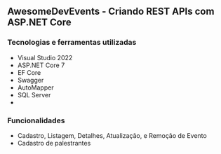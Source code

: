 ## AwesomeDevEvents - Criando REST APIs com ASP.NET Core


### Tecnologias e ferramentas utilizadas

 - Visual Studio 2022
 - ASP.NET Core 7
 - EF Core
 - Swagger
 - AutoMapper
 - SQL Server
 - 
### Funcionalidades

 - Cadastro, Listagem, Detalhes, Atualização, e Remoção de Evento
 - Cadastro de palestrantes
